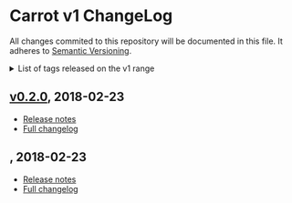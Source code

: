 
# Carrot v1 ChangeLog

All changes commited to this repository will be documented in this file. It adheres to [Semantic Versioning](http://semver.org/).

<details>
<summary>List of tags released on the v1 range</summary>

- [v0.2.0](#v020-2018-02-23)
- [](#-2018-02-23)

</details>



## [v0.2.0](https://github.com/Digznav/version-bumper/tree/v0.2.0), 2018-02-23
- [Release notes](https://github.com/Digznav/version-bumper/releases/tag/v0.2.0)
- [Full changelog](https://github.com/Digznav/version-bumper/compare/...v0.2.0)


## [](https://github.com/Digznav/version-bumper/tree/), 2018-02-23
- [Release notes](https://github.com/Digznav/version-bumper/releases/tag/)
- [Full changelog](https://github.com/Digznav/version-bumper/compare/5c170bcc11422aeff27ae549100195c46d77ef1f...)
